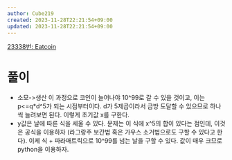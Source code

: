 ```yaml
---
author: Cube219
created: 2023-11-28T22:21:54+09:00
updated: 2023-11-28T22:21:54+09:00
---
```


[23338번: Eatcoin](https://www.acmicpc.net/problem/23338)

# 풀이

* 소모->생산 이 과정으로 코인이 늘어나야 10^99로 갈 수 있을 것이고, 이는 p<=q*d^5가 되는 시점부터이다. d가 5제곱이라서 금방 도달할 수 있으므로 하나씩 늘려보면 된다. 이렇게 초기값 x를 구한다.
* y값은 날에 따른 식을 세울 수 있다. 문제는 이 식에 x^5의 합이 있다는 점인데, 이것은 공식을 이용하자 (라그랑주 보간법 혹은 가우스 소거법으로도 구할 수 있다고 한다). 이제 식 + 파라매트릭으로 10^99를 넘는 날을 구할 수 있다. 값이 매우 크므로 python을 이용하자.
